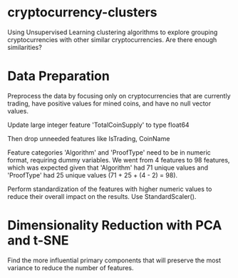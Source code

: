 # cryptocurrency-clusters
Using Unsupervised Learning clustering algorithms to explore grouping cryptocurrencies with other similar cryptocurrencies.  Are there enough similarities?

# Data Preparation
Preprocess the data by focusing only on cryptocurrencies that are currently trading, have positive values for mined coins, and have no null vector values.

Update large integer feature 'TotalCoinSupply' to type float64

Then drop unneeded features like IsTrading, CoinName

Feature categories 'Algorithm' and 'ProofType' need to be in numeric format, requiring dummy variables.  We went from 4 features to 98 features, which was expected given that 'Algorithm' had 71 unique values and 'ProofType' had 25 unique values (71 + 25 + (4 - 2) = 98).

Perform standardization of the features with higher numeric values to reduce their overall impact on the results.  Use StandardScaler().

# Dimensionality Reduction with PCA and t-SNE
Find the more influential primary components that will preserve the most variance to reduce the number of features.




